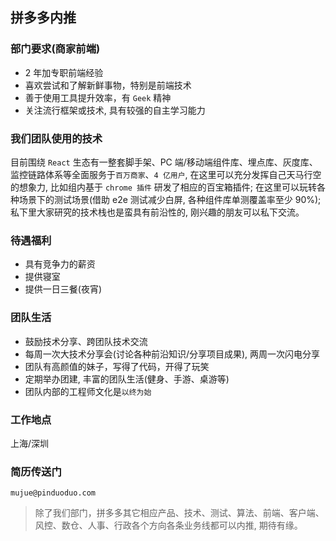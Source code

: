 ## 拼多多内推

### 部门要求(商家前端)

* 2 年加专职前端经验
* 喜欢尝试和了解新鲜事物，特别是前端技术
* 善于使用工具提升效率，有 `Geek` 精神
* 关注流行框架或技术, 具有较强的自主学习能力

### 我们团队使用的技术

目前围绕 `React` 生态有一整套脚手架、PC 端/移动端组件库、埋点库、灰度库、监控链路体系等全面服务于`百万商家`、`4 亿用户`, 在这里可以充分发挥自己天马行空的想象力, 比如组内基于 `chrome 插件` 研发了相应的百宝箱插件; 在这里可以玩转各种场景下的测试场景(借助 e2e 测试减少白屏, 各种组件库单测覆盖率至少 90%); 私下里大家研究的技术栈也是蛮具有前沿性的, 刚兴趣的朋友可以私下交流。

### 待遇福利

* 具有竞争力的薪资
* 提供寝室
* 提供一日三餐(夜宵)

### 团队生活

* 鼓励技术分享、跨团队技术交流
* 每周一次大技术分享会(讨论各种前沿知识/分享项目成果), 两周一次闪电分享
* 团队有高颜值的妹子，写得了代码，开得了玩笑
* 定期举办团建, 丰富的团队生活(健身、手游、桌游等)
* 团队内部的工程师文化是`以终为始`

### 工作地点

上海/深圳

### 简历传送门

`mujue@pinduoduo.com`

> 除了我们部门，拼多多其它相应产品、技术、测试、算法、前端、客户端、风控、数仓、人事、行政各个方向各条业务线都可以内推, 期待有缘。